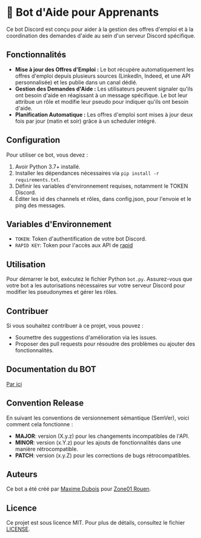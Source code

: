# 🤖 Bot d'Aide pour Apprenants

Ce bot Discord est conçu pour aider à la gestion des offres d'emploi et à la coordination des demandes d'aide au sein d'un serveur Discord spécifique.

## Fonctionnalités

- **Mise à jour des Offres d'Emploi :** Le bot récupère automatiquement les offres d'emploi depuis plusieurs sources (LinkedIn, Indeed, et une API personnalisée) et les publie dans un canal dédié.
- **Gestion des Demandes d'Aide :** Les utilisateurs peuvent signaler qu'ils ont besoin d'aide en réagissant à un message spécifique. Le bot leur attribue un rôle et modifie leur pseudo pour indiquer qu'ils ont besoin d'aide.
- **Planification Automatique :** Les offres d'emploi sont mises à jour deux fois par jour (matin et soir) grâce à un scheduler intégré.

## Configuration

Pour utiliser ce bot, vous devez :
1. Avoir Python 3.7+ installé.
2. Installer les dépendances nécessaires via `pip install -r requirements.txt`.
3. Définir les variables d'environnement requises, notamment le TOKEN Discord.
4. Éditer les id des channels et rôles, dans config.json, pour l'envoie et le ping des messages.

## Variables d'Environnement

- `TOKEN`: Token d'authentification de votre bot Discord.
- `RAPID KEY`: Token pour l'accès aux API de [rapid](https://rapidapi.com/)

## Utilisation

Pour démarrer le bot, exécutez le fichier Python `bot.py`. Assurez-vous que votre bot a les autorisations nécessaires sur votre serveur Discord pour modifier les pseudonymes et gérer les rôles.

## Contribuer

Si vous souhaitez contribuer à ce projet, vous pouvez :

- Soumettre des suggestions d'amélioration via les issues.
- Proposer des pull requests pour résoudre des problèmes ou ajouter des fonctionnalités.

## Documentation du BOT

[Par ici](https://makcimerrr.github.io/bot-discord-zone01/guide/commandes/)

## Convention Release

En suivant les conventions de versionnement sémantique (SemVer), voici comment cela fonctionne :

- **MAJOR**: version (X.y.z) pour les changements incompatibles de l'API.
- **MINOR**: version (x.Y.z) pour les ajouts de fonctionnalités dans une manière rétrocompatible.
- **PATCH**: version (x.y.Z) pour les corrections de bugs rétrocompatibles.


## Auteurs

Ce bot a été créé par [Maxime Dubois](https://makcimerrr.com) pour [Zone01 Rouen](https://zone01rouennormandie.org).

## Licence

Ce projet est sous licence MIT. Pour plus de détails, consultez le fichier [LICENSE](https://github.com/makcimerrr/bot-discord-zone01/blob/main/LICENSE).
